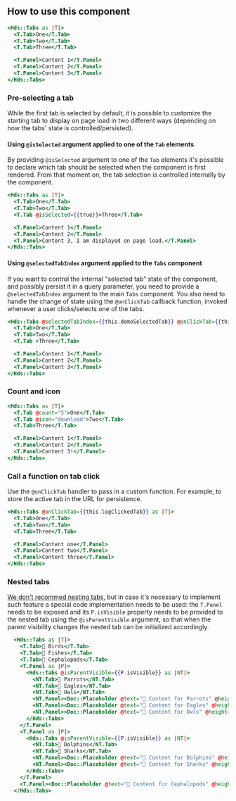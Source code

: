 ## How to use this component

```handlebars
<Hds::Tabs as |T|>
  <T.Tab>One</T.Tab>
  <T.Tab>Two</T.Tab>
  <T.Tab>Three</T.Tab>

  <T.Panel>Content 1</T.Panel>
  <T.Panel>Content 2</T.Panel>
  <T.Panel>Content 3</T.Panel>
</Hds::Tabs>
```

### Pre-selecting a tab

While the first tab is selected by default, it is possible to customize the starting tab to display on page load in two different ways (depending on how the tabs' state is controlled/persisted).

#### Using `@isSelected` argument applied to one of the `Tab` elements

By providing `@isSelected` argument to one of the `Tab` elements it's possible to declare which tab should be selected when the component is first rendered. From that moment on, the tab selection is controlled internally by the component.

```handlebars
<Hds::Tabs as |T|>
  <T.Tab>One</T.Tab>
  <T.Tab>Two</T.Tab>
  <T.Tab @isSelected={{true}}>Three</T.Tab>

  <T.Panel>Content 1</T.Panel>
  <T.Panel>Content 2</T.Panel>
  <T.Panel>Content 3, I am displayed on page load.</T.Panel>
</Hds::Tabs>
```

#### Using `@selectedTabIndex` argument applied to the `Tabs` component

If you want to control the internal "selected tab" state of the component, and possibly persist it in a query parameter, you need to provide a `@selectedTabIndex` argument to the main `Tabs` component. You also need to handle the change of state using the `@onClickTab` callback function, invoked whenever a user clicks/selects one of the tabs.

```handlebars
<Hds::Tabs @selectedTabIndex={{this.demoSelectedTab}} @onClickTab={{this.demoUpdateSelectedTabQueryParam}} as |T|>
  <T.Tab>One</T.Tab>
  <T.Tab>Two</T.Tab>
  <T.Tab >Three</T.Tab>

  <T.Panel>Content 1</T.Panel>
  <T.Panel>Content 2</T.Panel>
  <T.Panel>Content 3</T.Panel>
</Hds::Tabs>
```

### Count and icon

```handlebars
<Hds::Tabs as |T|>
  <T.Tab @count="5">One</T.Tab>
  <T.Tab @icon="download">Two</T.Tab>
  <T.Tab>Three</T.Tab>

  <T.Panel>Content 1</T.Panel>
  <T.Panel>Content 2</T.Panel>
  <T.Panel>Content 3!</T.Panel>
</Hds::Tabs>
```

### Call a function on tab click

Use the `@onClickTab` handler to pass in a custom function. For example, to store the active tab in the URL for persistence.

```handlebars
<Hds::Tabs @onClickTab={{this.logClickedTab}} as |T|>
  <T.Tab>One</T.Tab>
  <T.Tab>Two</T.Tab>
  <T.Tab>Three</T.Tab>

  <T.Panel>Content one</T.Panel>
  <T.Panel>Content two</T.Panel>
  <T.Panel>Content three</T.Panel>
</Hds::Tabs>
```

### Nested tabs

[We don't recommed nesting tabs](/components/tabs#nested), but in case it's necessary to implement such feature a special code implementation needs to be used: the `T.Panel` needs to be exposed and its `P.isVisible` property needs to be provided to the nested tab using the `@isParentVisible` argument, so that when the parent visibility changes the nested tab can be initialized accordingly.

```handlebars
  <Hds::Tabs as |T|>
    <T.Tab>🐤 Birds</T.Tab>
    <T.Tab>🐠 Fishes</T.Tab>
    <T.Tab>🐙 Cephalopods</T.Tab>
    <T.Panel as |P|>
      <Hds::Tabs @isParentVisible={{P.isVisible}} as |NT|>
        <NT.Tab>🦜 Parrots</NT.Tab>
        <NT.Tab>🦅 Eagles</NT.Tab>
        <NT.Tab>🦉 Owls</NT.Tab>
        <NT.Panel><Doc::Placeholder @text="🦜 Content for Parrots" @height="50" /></NT.Panel>
        <NT.Panel><Doc::Placeholder @text="🦅 Content for Eagles" @height="50" /></NT.Panel>
        <NT.Panel><Doc::Placeholder @text="🦉 Content for Owls" @height="50" /></NT.Panel>
      </Hds::Tabs>
    </T.Panel>
    <T.Panel as |P|>
      <Hds::Tabs @isParentVisible={{P.isVisible}} as |NT|>
        <NT.Tab>🐬 Dolphins</NT.Tab>
        <NT.Tab>🦈 Sharks</NT.Tab>
        <NT.Panel><Doc::Placeholder @text="🐬 Content for Dolphins" @height="50" /></NT.Panel>
        <NT.Panel><Doc::Placeholder @text="🦈 Content for Sharks" @height="50" /></NT.Panel>
      </Hds::Tabs>
    </T.Panel>
    <T.Panel><Doc::Placeholder @text="🐙 Content for Cephalopods" @height="50" /></T.Panel>
  </Hds::Tabs>
```
